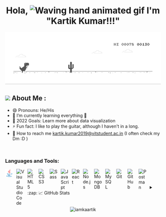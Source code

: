 <h1 align="center"> Hola, <img src="https://raw.githubusercontent.com/nixin72/nixin72/master/wave.gif" 
         alt="Waving hand animated gif"
         height="45"
         width="45" /> I'm "Kartik Kumar!!!" </h1>
         
![image](https://github.com/iamKaartik/iamKaartik/blob/main/dino.gif)

## <img src="https://media.giphy.com/media/hVa6t0WpoDOk7Pxb7l/giphy.gif" width="50"> About Me :
- 😄 Pronouns: He/His
- 🌱 I’m currently learning everything 👻
- 🥅 2022 Goals: Learn more about data visualization
- ⚡ Fun fact: I like to play the guitar, although I haven't in a long.
- 📩 How to reach me kartik.kumar2019@vitstudent.ac.in (I often check my Dm :D )
<br />

### Languages and Tools:

[<img align="left" alt="Java" width="26px" src="https://raw.githubusercontent.com/devicons/devicon/master/icons/java/java-original.svg" style="padding-right:10px;" />](https://www.java.com)
[<img align="left" alt="Visual Studio Code" width="26px" src="https://cdn.jsdelivr.net/gh/devicons/devicon/icons/vscode/vscode-original.svg" style="padding-right:10px;" />](https://github.com/iamKaartik)
[<img align="left" alt="HTML5" width="26px" src="https://cdn.jsdelivr.net/gh/devicons/devicon/icons/html5/html5-original.svg" style="padding-right:10px;" />](https://github.com/iamKaartik)
[<img align="left" alt="CSS3" width="26px" src="https://cdn.jsdelivr.net/gh/devicons/devicon/icons/css3/css3-original.svg" style="padding-right:10px;" />](https://github.com/iamKaartik)
[<img align="left" alt="Sass" width="26px" src="https://cdn.jsdelivr.net/gh/devicons/devicon/icons/sass/sass-original.svg" style="padding-right:10px;" />](https://github.com/iamKaartik)
[<img align="left" alt="JavaScript" width="26px" src="https://cdn.jsdelivr.net/gh/devicons/devicon/icons/javascript/javascript-original.svg" style="padding-right:10px;" />](https://github.com/iamKaartik)
[<img align="left" alt="React" width="26px" src="https://cdn.jsdelivr.net/gh/devicons/devicon/icons/react/react-original.svg" style="padding-right:10px;" />](https://github.com/iamKaartik)
[<img align="left" alt="Node.js" width="26px" src="https://cdn.jsdelivr.net/gh/devicons/devicon/icons/nodejs/nodejs-original.svg" style="padding-right:10px;" />](https://github.com/iamKaartik)
[<img align="left" alt="MongoDB" width="26px" src="https://cdn.jsdelivr.net/gh/devicons/devicon/icons/mongodb/mongodb-original.svg" style="padding-right:10px;" />](https://github.com/iamKaartik)
[<img align="left" alt="MySQL" width="26px" src="https://cdn.jsdelivr.net/gh/devicons/devicon/icons/mysql/mysql-original.svg" style="padding-right:10px;" />](https://github.com/iamKaartik)
[<img align="left" alt="Git" width="26px" src="https://cdn.jsdelivr.net/gh/devicons/devicon/icons/git/git-original.svg" style="padding-right:10px;" />](https://github.com/iamKaartik)
[<img align="left" alt="GitHub" width="26px" src="https://user-images.githubusercontent.com/3369400/139448065-39a229ba-4b06-434b-bc67-616e2ed80c8f.png" style="padding-right:10px;" />](https://github.com/iamKaartik)
[<img align="left" alt="Postman" width="26px" src="https://www.vectorlogo.zone/logos/getpostman/getpostman-icon.svg" style="padding-right:10px;" />](https://github.com/iamKaartik)

<br />
<br />
<br />

<details>
  <summary>:zap: 📈 GitHub Stats</summary>
<br />
  <img width="48%" alt="iamkaartik's GitHub Stats" src="https://github-readme-stats.vercel.app/api?username=iamkaartik&theme=calm&show_icons=true" />	
  <img width="48%" alt="iamkaartik's GitHub Stats" src="https://github-readme-streak-stats.herokuapp.com/?user=iamkaartik&theme=calm&show_icons=true" />
         <br />
</details>

<br/>
<p align="center"> <img src="https://komarev.com/ghpvc/?username=iamkaartik&label=Views&color=blue&style=plastic&style=for-the-badge" alt="iamkaartik" /> </p>
